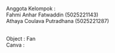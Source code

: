 Anggota Kelompok :
<br>
Fahmi Anhar Fatwaddin (5025221143)
<br>
Athaya Coulava Putradhana (5025221287)

<br>
Object : Fan
<br>
Canva : 
